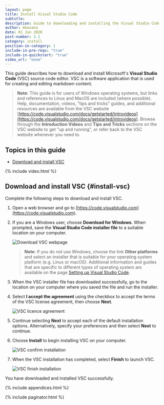 ```yaml
---
layout: page
title: Install Visual Studio Code
subtitle:
description: Guide to downloading and installing the Visual Studio Code source code editor
author: mkavana
date: 01 Jun 2020
post-number: 3.1
category: install
position-in-category: 1
include-in-pre-reqs: "true"
include-in-quickstart: "true"
video_url: "none"
---
```


This guide describes how to download and install Microsoft's **Visual Studio Code** (VSC) source code editor. VSC is a software application that is used for creating and editing markdown content.

> **Note**: This guide is for users of Windows operating systems, but links and references to Linux and MacOS are included (where possible). Help, documentation, videos, "tips and tricks" guides, and additional resources are available from the VSC website [https://code.visualstudio.com/docs/getstarted/introvideos](https://code.visualstudio.com/docs/getstarted/introvideos). Browse through the **Introduction Videos** and **Tips and Tricks** sections on the VSC website to get "up and running", or refer back to the VSC website whenever you need to.

## Topics in this guide

- [Download and install VSC](#install-vsc)

{% include video.html %}

## Download and install VSC {#install-vsc}

Complete the following steps to download and install VSC.

1. Open a web browser and go to [https://code.visualstudio.com](https://code.visualstudio.com).

2. If you are a Windows user, choose **Download for Windows**. When prompted, save the **Visual Studio Code installer file** to a suitable location on your computer.

   ![Download VSC webpage](../assets/images/03-install/vsc/vscode-002.png)

   > **Note**: If you do not use Windows, choose the link **Other platforms** and select an installer that is suitable for your operating system platform (e.g. Linux or macOS). Additional information and guides that are specific to different types of operating system are available on the page [Setting up Visual Studio Code](https://code.visualstudio.com/Docs/setup/setup-overview).

3. When the VSC installer file has downloaded successfully, go to the location on your computer where you saved the file and run the installer.

4. Select **I accept the agreement** using the checkbox to accept the terms of the VSC license agreement, then choose **Next**.

   ![VSC licence agreement](../assets/images/03-install/vsc/vscode-004.png)

5. Continue selecting **Next** to accept each of the default installation options. Alternatively, specify your preferences and then select **Next** to continue.

6. Choose **Install** to begin installing VSC on your computer.

    ![VSC confirm installation](../assets/images/03-install/vsc/vscode-006.png)

7. When the VSC installation has completed, select **Finish** to launch VSC.

    ![VSC finish installation](../assets/images/03-install/vsc/vscode-007.png)

You have downloaded and installed VSC successfully.

{% include appendices.html %}

{% include paginator.html %}
